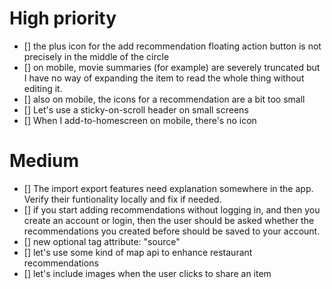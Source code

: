 # High priority
- [] the plus icon for the add recommendation floating action button is not precisely in the middle of the circle
- [] on mobile, movie summaries (for example) are severely truncated but I have no way of expanding the item to read the whole thing without editing it.
- [] also on mobile, the icons for a recommendation are a bit too small
- [] Let's use a sticky-on-scroll header on small screens
- [] When I add-to-homescreen on mobile, there's no icon

# Medium
- [] The import export features need explanation somewhere in the app. Verify their funtionality locally and fix if needed.
- [] if you start adding recommendations without logging in, and then you create an account or login, then the user should be asked whether the recommendations you created before should be saved to your account.
- [] new optional tag attribute: "source"
- [] let's use some kind of map api to enhance restaurant recommendations
- [] let's include images when the user clicks to share an item